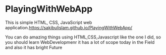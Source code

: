 # PlayingWithWebApp
This is simple HTML, CSS, JavaScript web application.https://sakibulislam.github.io/PlayingWithWebApp/

You can do amazing things using HTML,CSS,Javascript like the one I did, so you should learn WebDevelopmenr it has a lot of scope today in the Field and also it has bright Future
